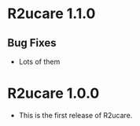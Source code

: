 # R2ucare 1.1.0

## Bug Fixes

* Lots of them

# R2ucare 1.0.0

* This is the first release of R2ucare.

